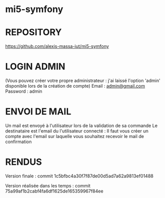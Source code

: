 # mi5-symfony
# REPOSITORY
https://github.com/alexis-massa-iut/mi5-symfony

# LOGIN ADMIN
(Vous pouvez créer votre propre administrateur : j'ai laissé l'option 'admin' disponible lors de la création de compte)
Email : admin@gmail.com 
Password : admin

# ENVOI DE MAIL
Un mail est envoyé à l'utilisateur lors de la validation de sa commande
Le destinataire est l'email du l'utilisateur connecté : Il faut vous créer un compte avec l'email sur laquelle vous souhaitez recevoir le mail de confirmation

# RENDUS
Version finale : commit 1c5bfbc4a30f7f87de00d5ad7a62a9813ef01488

Version réalisée dans les temps : commit 75a99af1b2cabf4fa6df1625de165359967f84ee

